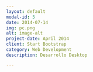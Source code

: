 ```yaml
---
layout: default
modal-id: 5
date: 2014-07-14
img: pc.png
alt: image-alt
project-date: April 2014
client: Start Bootstrap
category: Web Development
description: Desarrollo Desktop

---
```

